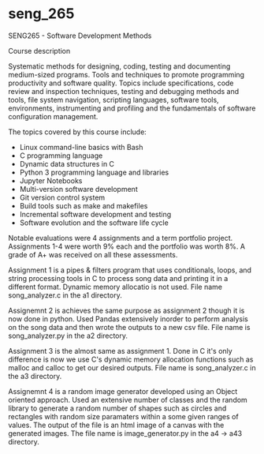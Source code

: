 # seng_265
SENG265 - Software Development Methods

Course description

Systematic methods for designing, coding, testing and documenting medium-sized programs. Tools and techniques to promote programming productivity and software quality. Topics include specifications, code review and inspection techniques, testing and   debugging methods and tools, file system navigation, scripting languages, software tools, environments, instrumenting and profiling and the fundamentals of software configuration management.

The topics covered by this course include:

  - Linux command-line basics with Bash
  - C programming language
  - Dynamic data structures in C
  - Python 3 programming language and libraries
  - Jupyter Notebooks
  - Multi-version software development
  - Git version control system
  - Build tools such as make and makefiles
  - Incremental software development and testing
  - Software evolution and the software life cycle

Notable evaluations were 4 assignments and a term portfolio project. Assignments 1-4 were worth 9% each and the portfolio was worth 8%. A grade of A+ was received on all these assessments.

Assignment 1 is a pipes & filters program that uses conditionals, loops, and string processing tools in C to process song data and printing it in a different format. Dynamic memory allocatio is not used. File name song_analyzer.c in the a1 directory.

Assignemnt 2 is achieves the same purpose as assignment 2 though it is now done in python. Used Pandas extensively inorder to perform analysis on the song data and then wrote the outputs to a new csv file. File name is song_analyzer.py in the a2 directory.

Assignment 3 is the almost same as assignment 1. Done in C it's only difference is now we use C's dynamic memory allocation functions such as malloc and calloc to get our desired outputs. File name is song_analyzer.c in the a3 directory.

Assignemnt 4 is a random image generator developed using an Object oriented approach. Used an extensive number of classes and the random library to generate a random number of shapes such as circles and rectangles with random size paramaters within a some given ranges of values. The output of the file is an html image of a canvas with the generated images. The file name is image_generator.py in the a4 -> a43 directory.
